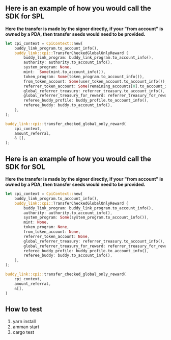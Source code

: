 ## Here is an example of how you would call the SDK for SPL

**Here the transfer is made by the signer directly, if your "from account" is owned by a PDA, then transfer seeds would
need to be provided.**

```rust
let cpi_context = CpiContext::new(
    buddy_link_program.to_account_info(),
    buddy_link::cpi::TransferCheckedGlobalOnlyReward {
        buddy_link_program: buddy_link_program.to_account_info(),
        authority: authority.to_account_info(),
        system_program: None,
        mint:  Some(mint.to_account_info()),
        token_program: Some(token_program.to_account_info()),
        from_token_account: Some(user_token_account.to_account_info()),
        referrer_token_account: Some(remaining_accounts[0].to_account_info()),
        global_referrer_treasury: referrer_treasury.to_account_info(),
        global_referrer_treasury_for_reward: referrer_treasury_for_reward.to_account_info(),
        referee_buddy_profile: buddy_profile.to_account_info(),
        referee_buddy: buddy.to_account_info(),
    },
);

buddy_link::cpi::transfer_checked_global_only_reward(
    cpi_context,
    amount_referral,
    & [],
);
```

## Here is an example of how you would call the SDK for SOL

**Here the transfer is made by the signer directly, if your "from account" is owned by a PDA, then transfer seeds would
need to be provided.**

```rust
let cpi_context = CpiContext::new(
    buddy_link_program.to_account_info(),
    buddy_link::cpi::TransferCheckedGlobalOnlyReward {
        buddy_link_program: buddy_link_program.to_account_info(),
        authority: authority.to_account_info(),
        system_program: Some(system_program.to_account_info()),
        mint: None,
        token_program: None,
        from_token_account: None,
        referrer_token_account: None,
        global_referrer_treasury: referrer_treasury.to_account_info(),
        global_referrer_treasury_for_reward: referrer_treasury_for_reward.to_account_info(),
        referee_buddy_profile: buddy_profile.to_account_info(),
        referee_buddy: buddy.to_account_info(),
    },
);

buddy_link::cpi::transfer_checked_global_only_reward(
    cpi_context,
    amount_referral,
    &[],
)
```

## How to test

1. yarn install
2. amman start
3. cargo test
